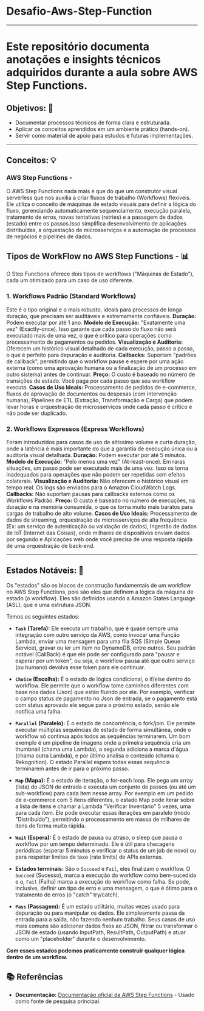 # Desafio-Aws-Step-Function

---

# Este repositório documenta anotações e insights técnicos adquiridos durante a aula sobre AWS Step Functions. 

## Objetivos: 🎯

* Documentar processos técnicos de forma clara e estruturada.
* Aplicar os conceitos aprendidos em um ambiente prático (hands-on).
* Servir como material de apoio para estudos e futuras implementações.

---

## Conceitos: 💡

### AWS Step Functions -

O AWS Step Functions nada mais é que do que um construtor visual serverless que nos auxilia a criar fluxos de trabalho (Workflows) flexíveis. Ele utiliza o conceito de máquinas de estado visuais para definir a lógica do fluxo, gerenciando automaticamente sequenciamento, execução paralela, tratamento de erros, novas tentativas (retries) e a passagem de dados (estado) entre os passos.Isso simplifica desenvolvimento de aplicações distribuídas, a orquestação de microsserviços e a automação de processos de negócios e pipelines de dados.

## Tipos de WorkFlow no AWS Step Functions - 📊

O Step Functions oferece dois tipos de workflows ("Máquinas de Estado"), cada um otimizado para um caso de uso diferente.

### 1. Workflows Padrão (Standard Workflows)

Este é o tipo original e o mais robusto, ideais para processos de longa duração, que precisam ser auditáveis e extremamente confiáveis.
**Duração:** Podem executar por até 1 ano.
**Modelo de Execução:** "Exatamente uma vez" (Exactly-once). Isso garante que cada passo do fluxo não será executado mais de uma vez, o que é crítico para operações como processamento de pagamentos ou pedidos.
**Visualização e Auditoria:** Oferecem um histórico visual detalhado de cada execução, passo a passo, o que é perfeito para depuração e auditoria.
**Callbacks:** Suportam "padrões de callback", permitindo que o workflow pause e espere por uma ação externa (como uma aprovação humana ou a finalização de um processo em outro sistema) antes de continuar.
**Preço:** O custo é baseado no número de transições de estado. Você paga por cada passo que seu workflow executa.
**Casos de Uso Ideais:** Processamento de pedidos de e-commerce, fluxos de aprovação de documentos ou despesas (com intervenção humana), Pipelines de ETL (Extração, Transformação e Carga) que podem levar horas e orquestração de microsserviços onde cada passo é crítico e não pode ser duplicado.

### 2. Workflows Expressos (Express Workflows)

Foram introduzidos para casos de uso de altíssimo volume e curta duração, onde a latência é mais importante do que a garantia de execução única ou a auditoria visual detalhada.
**Duração:** Podem executar por até 5 minutos.
**Modelo de Execução:** "Pelo menos uma vez" (At-least-once). Em raras situações, um passo pode ser executado mais de uma vez. Isso os torna inadequados para operações que não podem ser repetidas sem efeitos colaterais.
**Visualização e Auditoria:** Não oferecem o histórico visual em tempo real. Os logs são enviados para o Amazon CloudWatch Logs.
**Callbacks:** Não suportam pausas para callbacks externos como os Workflows Padrão.
**Preço:** O custo é baseado no número de execuções, na duração e na memória consumida, o que os torna muito mais baratos para cargas de trabalho de alto volume.
**Casos de Uso Ideais:** Processamento de dados de streaming, orquestração de microsserviços de alta frequência (Ex: um serviço de autenticação ou validação de dados), Ingestão de dados de IoT (Internet das Coisas), onde milhares de dispositivos enviam dados por segundo e Aplicações web onde você precisa de uma resposta rápida de uma orquestração de back-end.

---

## Estados Notáveis: 🧩

Os "estados" são os blocos de construção fundamentais de um workflow no AWS Step Functions, pois são eles que definem a lógica da máquina de estado (o workflow).
Eles são definidos usando a Amazon States Language (ASL), que é uma estrutura JSON.

Temos os seguintes estados:

* **`Task` (Tarefa):** Ele executa um trabalho, que é quase sempre uma integração com outro serviço da AWS, como invocar uma Função Lambda, enviar uma mensagem para uma fila SQS (Simple Queue Service), gravar ou ler um item no DynamoDB, entre outros. Seu padrão notável (CallBack) é que ele pode ser configurado para "pausar e esperar por um token", ou seja, o workflow pausa até que outro serviço (ou humano) devolva esse token para ele continuar.

* **`Choice` (Escolha):** É o estado de lógica condicional, o if/else dentro do workflow. Ele permite que o workflow tome caminhos diferentes com base nos dados (Json) que estão fluindo por ele. Por exemplo, verificar o campo status de pagamento no Json de entrada, se o pagamento está com status aprovado ele segue para o próximo estado, senão ele notifica uma falha.

* **`Parallel` (Paralelo):** É o estado de concorrência, o fork/join. Ele permite executar múltiplas sequências de estado de forma simultânea, onde o workflow só continua após todos as sequências terminarem. Um bom exemplo é um pipeline de imagens onde a primeira sequência cria um thumbnail (chama uma Lambda), a segunda adiciona a marca d'água (chama outra Lambda), e por último analisa o conteúdo (chama o Rekognition). O estado Parallel espera todas essas sequência terminarem antes de ir para o próximo passo.

* **`Map` (Mapa):** É o estado de iteração, o for-each loop. Ele pega um array (lista) do JSON de entrada e executa um conjunto de passos (ou até um sub-workflow) para cada item nesse array. Por exemplo em um pedido de e-commerce com 5 itens diferentes, o estado Map pode iterar sobre a lista de itens e chamar a Lambda "Verificar Inventário" 5 vezes, uma para cada item. Ele pode executar essas iterações em paralelo (modo "Distribuído"), permitindo o processamento em massa de milhares de itens de forma muito rápida.

* **`Wait` (Espera):** É o estado de pausa ou atraso, o sleep que pausa o workflow por um tempo determinado. Ele é útil para checagens periódicas (esperar 5 minutos e verificar o status de um job de novo) ou para respeitar limites de taxa (rate limits) de APIs externas.

* **Estados terminais:** São o `Succeed` e `Fail`, eles finalizam o workflow. O `Succeed` (Sucesso), marca a execução do workflow como bem-sucedida e o, `Fail` (Falha) marca a execução do workflow como falha. Se pode, inclusive, definir um tipo de erro e uma mensagem, o que é ótimo para o tratamento de erros (o "catch" try/catch).

* **`Pass` (Passagem):** É um estado utilitário, muitas vezes usado para depuração ou para manipular os dados. Ele simplesmente passa da entrada para a saída, não fazendo nenhum trabalho. Seus casos de uso mais comuns são adicionar dados fixos ao JSON, filtrar ou transformar o JSON de estado (usando InputPath, ResultPath, OutputPath) e atuar como um "placeholder" durante o desenvolvimento.

**Com esses estados podemos praticamente construir qualquer lógica dentro de um workflow.**



## 📚 Referências

* **Documentação:** [Documentação oficial da AWS Step Functions](https://aws.amazon.com/pt/step-functions/) - Usado como fonte de pesquisa principal.
